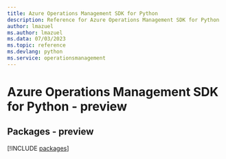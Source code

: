 ```yaml
---
title: Azure Operations Management SDK for Python
description: Reference for Azure Operations Management SDK for Python
author: lmazuel
ms.author: lmazuel
ms.data: 07/03/2023
ms.topic: reference
ms.devlang: python
ms.service: operationsmanagement
---
```

# Azure Operations Management SDK for Python - preview
## Packages - preview
[!INCLUDE [packages](operations-management-index.md)]